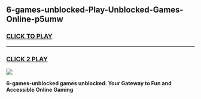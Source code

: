 
## 6-games-unblocked-Play-Unblocked-Games-Online-p5umw
<h3>
<a href="https://premium76.site?title=6-games-unblocked&ref=24A">CLICK TO PLAY</a></h3>
<hr>

<h3>
<a href="https://premium76.site?title=6-games-unblocked&ref=24A">CLICK 2 PLAY</a>
  
</h3>

<a href="https://premium76.site?title=6-games-unblocked&ref=24A"><img src="https://clearcache.store/games.png"></a>


**6-games-unblocked games unblocked: Your Gateway to Fun and Accessible Online Gaming**
